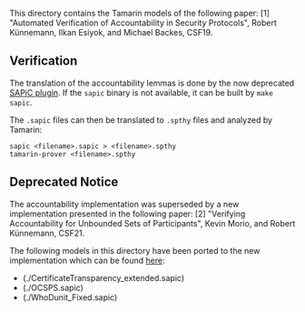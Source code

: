 This directory contains the Tamarin models of the following paper:
[1] "Automated Verification of Accountability in Security Protocols", Robert Künnemann, Ilkan Esiyok, and Michael Backes, CSF19.

## Verification

The translation of the accountability lemmas is done by the now deprecated [SAPiC plugin](https://github.com/tamarin-prover/tamarin-prover/tree/be0214d5ea0516f1398744ec44590b5bdff2386a).
If the `sapic` binary is not available, it can be built by `make sapic`.

The `.sapic` files can then be translated to `.spthy` files and analyzed by Tamarin:

```
sapic <filename>.sapic > <filename>.spthy
tamarin-prover <filename>.spthy
```

## Deprecated Notice

The accountability implementation was superseded by a new implementation presented in the following paper:
[2] "Verifying Accountability for Unbounded Sets of Participants", Kevin Morio, and Robert Künnemann, CSF21.

The following models in this directory have been ported to the new implementation which can be found [here](https://github.com/tamarin-prover/tamarin-prover/tree/develop/examples/accountability/csf21-acc-unbounded/previous):

- (./CertificateTransparency_extended.sapic)
- (./OCSPS.sapic)
- (./WhoDunit_Fixed.sapic)
